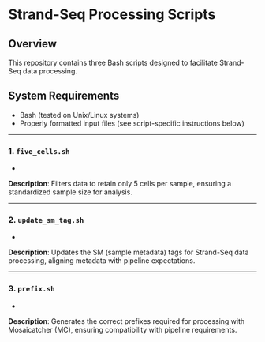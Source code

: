 # Strand-Seq Processing Scripts

## Overview
This repository contains three Bash scripts designed to facilitate Strand-Seq data processing. 

## System Requirements
- Bash (tested on Unix/Linux systems)
- Properly formatted input files (see script-specific instructions below)
--- 
### 1. `five_cells.sh` 
- 
**Description**: Filters data to retain only 5 cells per sample, ensuring a standardized sample size for analysis. 

--- 
### 2. `update_sm_tag.sh`
- 
**Description**: Updates the SM (sample metadata) tags for Strand-Seq data processing, aligning metadata with pipeline expectations. 

--- 
### 3. `prefix.sh` 
- 
**Description**: Generates the correct prefixes required for processing with Mosaicatcher (MC), ensuring compatibility with pipeline requirements. 